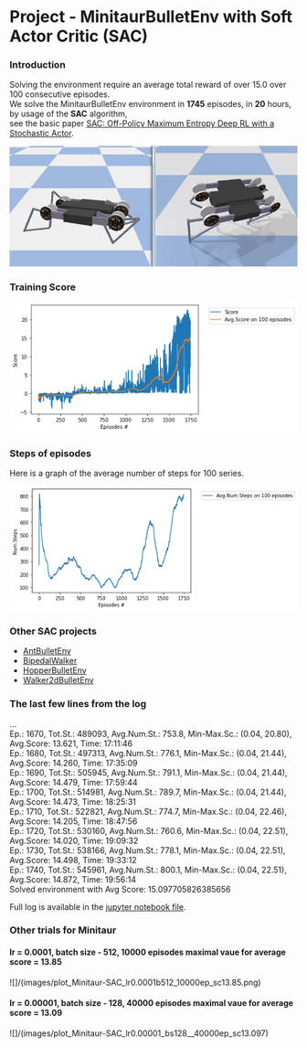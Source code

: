 # Project - MinitaurBulletEnv with Soft Actor Critic (SAC)

### Introduction

Solving the environment require an average total reward of over 15.0 over 100 consecutive episodes.      
We solve the MinitaurBulletEnv environment in __1745__ episodes, in __20__ hours, by usage of the __SAC__ algorithm,      
see the basic paper [SAC: Off-Policy Maximum Entropy Deep RL with a Stochastic Actor](https://arxiv.org/abs/1801.01290/).     

![](images/minitaur_2images.png)

### Training Score

![](images/plot_Minitaur-SAC_lr0.0001_b128_1745ep_sc=15.09.png)

### Steps of episodes

Here is a graph of the average number of steps for 100 series.

![](images/plot_Minitaur_AvgNumSteps_ep1745.png)

### Other SAC projects

* [AntBulletEnv](https://github.com/Rafael1s/Deep-Reinforcement-Learning-Algorithms/tree/master/Ant-PyBulletEnv-Soft-Actor-Critic)
* [BipedalWalker](https://github.com/Rafael1s/Deep-Reinforcement-Learning-Algorithms/tree/master/BipedalWalker-Soft-Actor-Critic)
* [HopperBulletEnv](https://github.com/Rafael1s/Deep-Reinforcement-Learning-Algorithms/tree/master/HopperBulletEnv-v0-SAC)
* [Walker2dBulletEnv](https://github.com/Rafael1s/Deep-Reinforcement-Learning-Algorithms/tree/master/Walker2DBulletEnv-v0_SAC)

### The last few lines from the log

...     
Ep.: 1670, Tot.St.: 489093, Avg.Num.St.: 753.8, Min-Max.Sc.: (0.04, 20.80), Avg.Score: 13.621, Time: 17:11:46    
Ep.: 1680, Tot.St.: 497313, Avg.Num.St.: 776.1, Min-Max.Sc.: (0.04, 21.44), Avg.Score: 14.260, Time: 17:35:09    
Ep.: 1690, Tot.St.: 505945, Avg.Num.St.: 791.1, Min-Max.Sc.: (0.04, 21.44), Avg.Score: 14.479, Time: 17:59:44    
Ep.: 1700, Tot.St.: 514981, Avg.Num.St.: 789.7, Min-Max.Sc.: (0.04, 21.44), Avg.Score: 14.473, Time: 18:25:31    
Ep.: 1710, Tot.St.: 522821, Avg.Num.St.: 774.7, Min-Max.Sc.: (0.04, 22.46), Avg.Score: 14.205, Time: 18:47:56    
Ep.: 1720, Tot.St.: 530160, Avg.Num.St.: 760.6, Min-Max.Sc.: (0.04, 22.51), Avg.Score: 14.020, Time: 19:09:32    
Ep.: 1730, Tot.St.: 538166, Avg.Num.St.: 778.1, Min-Max.Sc.: (0.04, 22.51), Avg.Score: 14.498, Time: 19:33:12    
Ep.: 1740, Tot.St.: 545961, Avg.Num.St.: 800.1, Min-Max.Sc.: (0.04, 22.51), Avg.Score: 14.872, Time: 19:56:14   
Solved environment with Avg Score:   15.097705826385656    

Full log is available in the  [jupyter notebook file](https://github.com/Rafael1s/Deep-Reinforcement-Learning-Algorithms/blob/master/Minitaur-Soft-Actor-Critic/Minitaur-SAC_lr0.0001-b128-1745ep.ipynb).     

### Other trials for Minitaur

#### lr = 0.0001, batch size - 512, 10000 episodes maximal vaue for average score = 13.85   

![]/(images/plot_Minitaur-SAC_lr0.0001b512_10000ep_sc13.85.png)   

#### lr = 0.00001, batch size - 128, 40000 episodes maximal vaue for average score = 13.09   

![]/(images/plot_Minitaur-SAC_lr0.00001_bs128__40000ep_sc13.097)   






